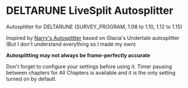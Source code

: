 # DELTARUNE LiveSplit Autosplitter
Autosplitter for DELTARUNE (SURVEY_PROGRAM, 1.08 to 1.10, 1.12 to 1.15)

Inspired by [Narry's Autosplitter](https://drive.google.com/file/d/1SCpuUpDgIYHmbc6xKK3ZrNk1zaIeDUMq/view?usp=sharing) based on Glacia's Undertale autosplitter (But I don't understand everything so I made my own)

**Autosplitting may not always be frame-perfectly accurate**

Don't forget to configure your settings before using it.
Timer pausing between chapters for All Chapters is available and it is the only setting turned on by default.
